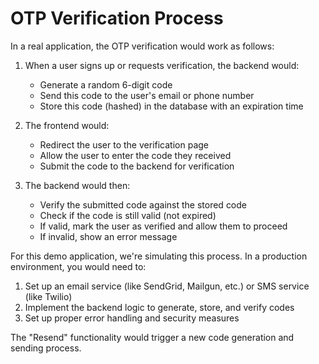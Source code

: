 # OTP Verification Process

In a real application, the OTP verification would work as follows:

1. When a user signs up or requests verification, the backend would:
   - Generate a random 6-digit code
   - Send this code to the user's email or phone number
   - Store this code (hashed) in the database with an expiration time

2. The frontend would:
   - Redirect the user to the verification page
   - Allow the user to enter the code they received
   - Submit the code to the backend for verification

3. The backend would then:
   - Verify the submitted code against the stored code
   - Check if the code is still valid (not expired)
   - If valid, mark the user as verified and allow them to proceed
   - If invalid, show an error message

For this demo application, we're simulating this process. In a production environment, you would need to:

1. Set up an email service (like SendGrid, Mailgun, etc.) or SMS service (like Twilio)
2. Implement the backend logic to generate, store, and verify codes
3. Set up proper error handling and security measures

The "Resend" functionality would trigger a new code generation and sending process.
